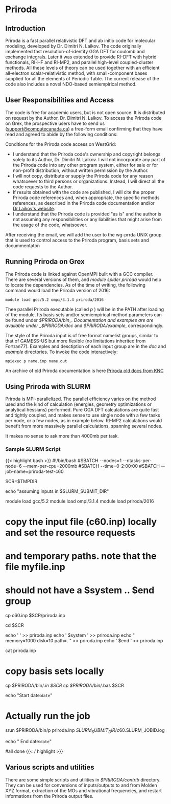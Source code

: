 # Priroda

## Introduction

Priroda is a fast parallel relativistic DFT and ab initio code for molecular modeling, developed by Dr. Dimitri N. Laikov. 
The code originally implemented fast resolution-of-identity GGA DFT for coulomb and exchange integrals. 
Later it was extended to provide RI-DFT with hybrid functionals, RI-HF and RI-MP2, and parallel high-level coupled-cluster methods. 
All these levels of theory can be used together with an efficient all-electron scalar-relativistic method, with 
small-component bases supplied for all the elements of Periodic Table. The current release of the code also includes a novel NDO-based semiempirical method.

## User Responsibilities and Access

The code is free for academic users, but is not open source. It is distributed on request by the Author, Dr. Dimitri N. Laikov.
To access the Priroda code on Grex, the prospective users have to send us (support@computecanada.ca) a free-form email confirming that 
they have read and agreed to abide by the following conditions:

Conditions for the Priroda code access on WestGrid:

 - I understand that the Priroda code's ownership and copyright belongs
solely to its Author, Dr. Dimitri N. Laikov. I will not incorporate any
part of the Priroda code into any other program system, either for sale or
for non-profit distribution, without written permission by the Author.
 - I will not copy, distribute or supply the Priroda code for any reason
whatsoever to third persons or organizations. Instead, I will direct all
the code requests to the Author.
 - If results obtained with the code are published, I will cite the proper
Priroda code references and, when appropriate, the specific methods
references, as described in the Priroda code documentation and/or [Dr.Laikov's website](http://rad.chem.msu.ru/~laikov/).
 - I understand that the Priroda code is provided "as is" and the author is not assuming any responsibilities or any liabilities that might arise from the usage of the code, whatsoever.

After receiving the email, we will add the user to the wg-prrda UNIX group that is used to control access to the Priroda program, basis sets and docummentaton

## Running Priroda on Grex


The Priroda code is linked against OpenMPI bulit with a GCC compiler. There are several versions of them, and _module spider priroda_ would help to locate the dependencies.
As of the time of writing, the following command would load the Priroda version of 2016:

```module load gcc/5.2 ompi/3.1.4 priroda/2016```

Thee parallel Priroda executable (called _p_ ) will be in the PATH after loading of the module. 
Its basis sets and/or semiempirical method parameters can be found under _$PRIRODA/bin_. Documentation and examples are
are available under _$PRIRODA/doc_ and _$PRIRODA/example_, correspondingly. 

The style of the Priroda input is of free format namelist groups, similar to that of GAMESS-US but more flexible
(no limitations inherited from Fortran77). Examples and desctiption of each input group are in the  _doc_  and _example_ directories.
To invoke the code interactively:

```mpiexec p name.inp name.out```

An archive of old Priroda documentation is here [Priroda old docs from KNC](/doc/Priroda_Documentation_from_KNCWiki.pdf)

## Using Priroda with SLURM

Priroda is MPI-parallelized. The parallel efficiency varies on the method used and the kind of calculation 
(energies, geometry optimizations or analytical hessians) performed. Pure GGA DFT calculations are quite fast and tightly coupled,
and makes sense to use single node with a few tasks per node, or a few nodes, as in example below. RI-MP2 calculations would benefit from
more massively parallel calculations, spanning several nodes. 

It makes no sense to ask more than 4000mb per task. 

### Sample SLURM Script

{{< highlight bash >}}
#!/bin/bash
#SBATCH --nodes=1 --ntasks-per-node=6 --mem-per-cpu=2000mb
#SBATCH --time=0-2:00:00
#SBATCH --job-name=priroda-test-c60

SCR=$TMPDIR

echo "assuming inputs in $SLURM_SUBMIT_DIR"

module load gcc/5.2
module load ompi/3.1.4
module load priroda/2016

# copy the input file (c60.inp) locally and set the resource requests
# and temporary paths. note that the file myfile.inp
# should not have a $system .. $end group

cp c60.inp $SCR/priroda.inp

cd $SCR

echo '   ' >> priroda.inp
echo ' $system ' >> priroda.inp
echo "   memory=1000 disk=10 path=. " >> priroda.inp
echo ' $end ' >> priroda.inp

cat priroda.inp

#  copy basis sets locally

cp $PRIRODA/bin/*.in $SCR
cp $PRIRODA/bin/*.bas $SCR

echo "Start date:`date`"
# Actually run the job

srun $PRIRODA/bin/p priroda.inp $SLURM_SUBMIT_DIR/c60.$SLURM_JOBID.log

echo " End  date:`date`"

#all done
{{< / highlight >}}

## Various scripts and utilities

There are some simple scripts and utilities in _$PRIRODA/contrib_ directory. They can be used
for conversions of inputs/outputs to and from Molden XYZ format, extraction of the MOs and vibrational frequencies,
and restart informations from the Priroda output files.
